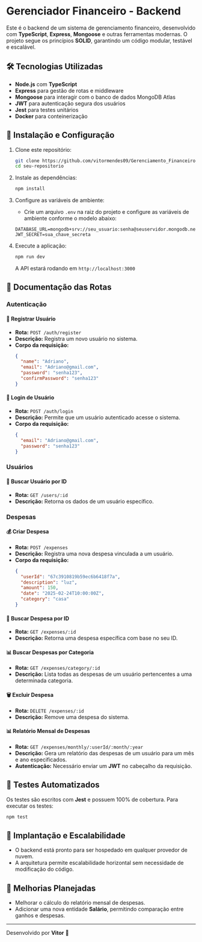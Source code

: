 # Gerenciador Financeiro - Backend

Este é o backend de um sistema de gerenciamento financeiro, desenvolvido com **TypeScript**, **Express**, **Mongoose** e outras ferramentas modernas. O projeto segue os princípios **SOLID**, garantindo um código modular, testável e escalável.

## 🛠️ Tecnologias Utilizadas

- **Node.js** com **TypeScript**
- **Express** para gestão de rotas e middleware
- **Mongoose** para interagir com o banco de dados MongoDB Atlas
- **JWT** para autenticação segura dos usuários
- **Jest** para testes unitários
- **Docker** para conteinerização

## 🔧 Instalação e Configuração

1. Clone este repositório:

   ```sh
   git clone https://github.com/vitormendes09/Gerenciamento_Financeiro.git
   cd seu-repositorio
   ```

2. Instale as dependências:

   ```sh
   npm install
   ```

3. Configure as variáveis de ambiente:

   - Crie um arquivo `.env` na raiz do projeto e configure as variáveis de ambiente conforme o modelo abaixo:

   ```env
   DATABASE_URL=mongodb+srv://seu_usuario:senha@seuservidor.mongodb.net/seubanco
   JWT_SECRET=sua_chave_secreta
   ```

4. Execute a aplicação:

   ```sh
   npm run dev
   ```

   A API estará rodando em `http://localhost:3000`

## 📝 Documentação das Rotas

### Autenticação

#### 🔐 Registrar Usuário

- **Rota:** `POST /auth/register`
- **Descrição:** Registra um novo usuário no sistema.
- **Corpo da requisição:**
  ```json
  {
    "name": "Adriano",
    "email": "Adriano@gmail.com",
    "password": "senha123",
    "confirmPassword": "senha123"
  }
  ```

#### 🔐 Login de Usuário

- **Rota:** `POST /auth/login`
- **Descrição:** Permite que um usuário autenticado acesse o sistema.
- **Corpo da requisição:**
  ```json
  {
    "email": "Adriano@gmail.com",
    "password": "senha123"
  }
  ```

### Usuários

#### 👤 Buscar Usuário por ID

- **Rota:** `GET /users/:id`
- **Descrição:** Retorna os dados de um usuário específico.

### Despesas

#### 💰 Criar Despesa

- **Rota:** `POST /expenses`
- **Descrição:** Registra uma nova despesa vinculada a um usuário.
- **Corpo da requisição:**
  ```json
  {
    "userId": "67c3910819b59ec6b6418f7a",
    "description": "luz",
    "amount": 150,
    "date": "2025-02-24T10:00:00Z",
    "category": "casa"
  }
  ```

#### 📅 Buscar Despesa por ID

- **Rota:** `GET /expenses/:id`
- **Descrição:** Retorna uma despesa específica com base no seu ID.

#### 📊 Buscar Despesas por Categoria

- **Rota:** `GET /expenses/category/:id`
- **Descrição:** Lista todas as despesas de um usuário pertencentes a uma determinada categoria.

#### 🗑️ Excluir Despesa

- **Rota:** `DELETE /expenses/:id`
- **Descrição:** Remove uma despesa do sistema.

#### 📊 Relatório Mensal de Despesas

- **Rota:** `GET /expenses/monthly/:userId/:month/:year`
- **Descrição:** Gera um relatório das despesas de um usuário para um mês e ano especificados.
- **Autenticação:** Necessário enviar um **JWT** no cabeçalho da requisição.

## 💪 Testes Automatizados

Os testes são escritos com **Jest** e possuem 100% de cobertura. Para executar os testes:

```sh
npm test
```

## 🚀 Implantação e Escalabilidade

- O backend está pronto para ser hospedado em qualquer provedor de nuvem.
- A arquitetura permite escalabilidade horizontal sem necessidade de modificação do código.

## 🔧 Melhorias Planejadas

- Melhorar o cálculo do relatório mensal de despesas.
- Adicionar uma nova entidade **Salário**, permitindo comparação entre ganhos e despesas.

---

Desenvolvido por **Vitor** 🚀

